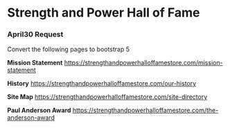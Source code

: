 # Strength and Power Hall of Fame

### April30 Request
Convert the following pages to bootstrap 5

**Mission Statement**
https://strengthandpowerhalloffamestore.com/mission-statement

**History**
https://strengthandpowerhalloffamestore.com/our-history

**Site Map**
https://strengthandpowerhalloffamestore.com/site-directory

**Paul Anderson Award**
https://strengthandpowerhalloffamestore.com/the-anderson-award
